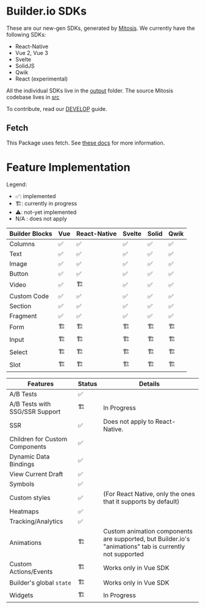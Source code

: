 # Builder.io SDKs

These are our new-gen SDKs, generated by [Mitosis](https://github.com/BuilderIO/mitosis). We currently have the following SDKs:

- React-Native
- Vue 2, Vue 3
- Svelte
- SolidJS
- Qwik
- React (experimental)

All the individual SDKs live in the [output](./output/) folder. The source Mitosis codebase lives in [src](./src/)

To contribute, read our [DEVELOP](./DEVELOP.md) guide.

## Fetch

This Package uses fetch. See [these docs](https://github.com/BuilderIO/this-package-uses-fetch/blob/main/README.md) for more information.

# Feature Implementation

Legend:

- ✅: implemented
- 🏗: currently in progress
- ⚠️: not-yet implemented
- N/A : does not apply

| Builder Blocks | Vue | React-Native | Svelte | Solid | Qwik |
| -------------- | --- | ------------ | ------ | ----- | ---- |
| Columns        | ✅  | ✅           | ✅     | ✅    | ✅   |
| Text           | ✅  | ✅           | ✅     | ✅    | ✅   |
| Image          | ✅  | ✅           | ✅     | ✅    | ✅   |
| Button         | ✅  | ✅           | ✅     | ✅    | ✅   |
| Video          | ✅  | 🏗            | ✅     | ✅    | ✅   |
| Custom Code    | ✅  | ✅           | ✅     | ✅    | ✅   |
| Section        | ✅  | ✅           | ✅     | ✅    | ✅   |
| Fragment       | ✅  | ✅           | ✅     | ✅    | ✅   |
| Form           | 🏗   | 🏗            | 🏗      | 🏗     | 🏗    |
| Input          | 🏗   | 🏗            | 🏗      | 🏗     | 🏗    |
| Select         | 🏗   | 🏗            | 🏗      | 🏗     | 🏗    |
| Slot           | 🏗   | 🏗            | 🏗      | 🏗     | 🏗    |

| Features                       | Status | Details                                                                                                 |
| ------------------------------ | ------ | ------------------------------------------------------------------------------------------------------- |
| A/B Tests                      | ✅     |                                                                                                         |
| A/B Tests with SSG/SSR Support | 🏗      | In Progress                                                                                             |
| SSR                            | ✅     | Does not apply to React-Native.                                                                         |
| Children for Custom Components | ✅     |                                                                                                         |
| Dynamic Data Bindings          | ✅     |                                                                                                         |
| View Current Draft             | ✅     |                                                                                                         |
| Symbols                        | ✅     |                                                                                                         |
| Custom styles                  | ✅     | (For React Native, only the ones that it supports by default)                                           |
| Heatmaps                       | ✅     |                                                                                                         |
| Tracking/Analytics             | ✅     |                                                                                                         |
| Animations                     | 🏗      | Custom animation components are supported, but Builder.io's "animations" tab is currently not supported |
| Custom Actions/Events          | 🏗      | Works only in Vue SDK                                                                                   |
| Builder's global `state`       | 🏗      | Works only in Vue SDK                                                                                   |
| Widgets                        | 🏗      | In Progress                                                                                             |
